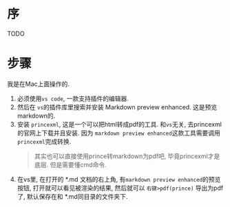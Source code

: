 # 序
TODO

# 步骤
我是在Mac上面操作的.  
1. 必须使用`vs code`, 一款支持插件的编辑器.  
2. 然后在 `vs`的插件库里搜索并安装 Markdown preview enhanced. 这是预览markdown的.  
3. 安装 `princexml`, 这是一个可以把html转成pdf的工具. 和`vs`无关, 去princexml的官网上下载并且安装. 因为 `markdown preview enhanced`这款工具需要调用 `princexml`完成转换. 
   > 其实也可以直接使用prince转markdown为pdf吧, 毕竟princexml才是底层. 但是需要懂cmd命令.  
4. 在vs里, 在打开的 *.md 文档的右上角, 有`markdown preview enhanced`的预览按钮, 打开就可以看见被渲染的结果, 然后就可以 `右键>pdf(prince)` 导出为pdf了, 默认保存在和 *.md同目录的文件夹下.  

